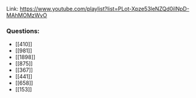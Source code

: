 Link: https://www.youtube.com/playlist?list=PLot-Xpze53leNZQd0iINpD-MAhMOMzWvO

### Questions:
- [[410]]
- [[981]]
- [[1898]]
- [[875]]
- [[367]]
- [[441]]
- [[658]]
- [[153]]